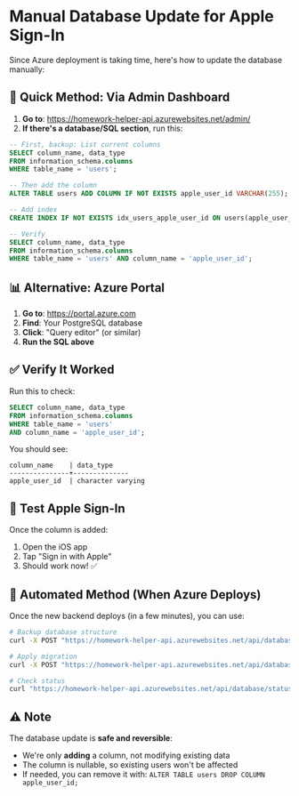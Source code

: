 # Manual Database Update for Apple Sign-In

Since Azure deployment is taking time, here's how to update the database manually:

## 🚀 Quick Method: Via Admin Dashboard

1. **Go to**: https://homework-helper-api.azurewebsites.net/admin/
2. **If there's a database/SQL section**, run this:

```sql
-- First, backup: List current columns
SELECT column_name, data_type 
FROM information_schema.columns 
WHERE table_name = 'users';

-- Then add the column
ALTER TABLE users ADD COLUMN IF NOT EXISTS apple_user_id VARCHAR(255);

-- Add index
CREATE INDEX IF NOT EXISTS idx_users_apple_user_id ON users(apple_user_id);

-- Verify
SELECT column_name, data_type 
FROM information_schema.columns 
WHERE table_name = 'users' AND column_name = 'apple_user_id';
```

## 📊 Alternative: Azure Portal

1. **Go to**: https://portal.azure.com
2. **Find**: Your PostgreSQL database
3. **Click**: "Query editor" (or similar)
4. **Run the SQL above**

## ✅ Verify It Worked

Run this to check:
```sql
SELECT column_name, data_type 
FROM information_schema.columns 
WHERE table_name = 'users' 
AND column_name = 'apple_user_id';
```

You should see:
```
column_name    | data_type
---------------+--------------
apple_user_id  | character varying
```

## 🧪 Test Apple Sign-In

Once the column is added:
1. Open the iOS app
2. Tap "Sign in with Apple"
3. Should work now! ✅

## 🔄 Automated Method (When Azure Deploys)

Once the new backend deploys (in a few minutes), you can use:

```bash
# Backup database structure
curl -X POST "https://homework-helper-api.azurewebsites.net/api/database/backup"

# Apply migration
curl -X POST "https://homework-helper-api.azurewebsites.net/api/database/migrate-apple"

# Check status
curl "https://homework-helper-api.azurewebsites.net/api/database/status"
```

## ⚠️ Note

The database update is **safe and reversible**:
- We're only **adding** a column, not modifying existing data
- The column is nullable, so existing users won't be affected
- If needed, you can remove it with: `ALTER TABLE users DROP COLUMN apple_user_id;`

